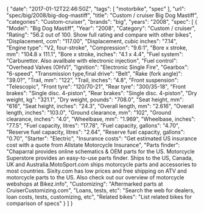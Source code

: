 {
    "date": "2017-01-12T22:46:50Z",
    "tags": [
        "motorbike",
        "spec"
    ],
    "url": "spec\/big\/2008\/big-dog-mastiff",
    "title": "Custom \/ cruiser Big Dog Mastiff",
    "categories": "Custom-cruiser",
    "brands": "big",
    "years": "2008",
    "spec": [
        {
            "Model": "Big Dog Mastiff",
            "Year": "2008",
            "Category": "Custom \/ cruiser",
            "Rating": "56.2 out of 100. Show full rating and compare with other bikes",
            "Displacement, ccm": "117.00",
            "Displacement, cubic inches": "7.14",
            "Engine type": "V2, four-stroke",
            "Compression": "9.6:1",
            "Bore x stroke, mm": "104.8 x 111.1",
            "Bore x stroke, inches": "4.1 x 4.4",
            "Fuel system": "Carburettor. Also availbale with electronic injection",
            "Fuel control": "Overhead Valves (OHV)",
            "Ignition": "Electronic Single Fire",
            "Gearbox": "6-speed",
            "Transmission type,final drive": "Belt",
            "Rake (fork angle)": "39.0?",
            "Trail, mm": "122",
            "Trail, inches": "4.8",
            "Front suspension": "Telescopic",
            "Front tyre": "120\/70-21",
            "Rear tyre": "300\/35-18",
            "Front brakes": "Single disc. 4-piston",
            "Rear brakes": "Single disc. 4-piston",
            "Dry weight, kg": "321.1",
            "Dry weight, pounds": "708.0",
            "Seat height, mm": "616",
            "Seat height, inches": "24.3",
            "Overall length, mm": "2.616",
            "Overall length, inches": "103.0",
            "Ground clearance, mm": "102",
            "Ground clearance, inches": "4.0",
            "Wheelbase, mm": "1.969",
            "Wheelbase, inches": "77.5",
            "Fuel capacity, litres": "17.78",
            "Fuel capacity, gallons": "4.70",
            "Reserve fuel capacity, litres": "2.64",
            "Reserve fuel capacity, gallons": "0.70",
            "Starter": "Electric",
            "Insurance costs": "Get estimated US insurance cost with a quote from Allstate Motorcycle Insurance",
            "Parts finder": "Chaparral provides online schematics & OEM parts for the US.   Motorcycle Superstore provides an easy-to-use parts finder. Ships to the US, Canada, UK and Australia.MotoSport.com ships motorcycle parts and accessories to most countries.    Sixity.com has low prices and free shipping on ATV and motorcycle parts to the US. Also check out our overview of motorcycle webshops at Bikez.info",
            "Customizing": "Aftermarked parts at CruiserCustomizing.com",
            "Loans, tests, etc": "Search the web for dealers, loan costs, tests, customizing, etc",
            "Related bikes": "List related bikes for comparison of specs"
        }
    ]
}
